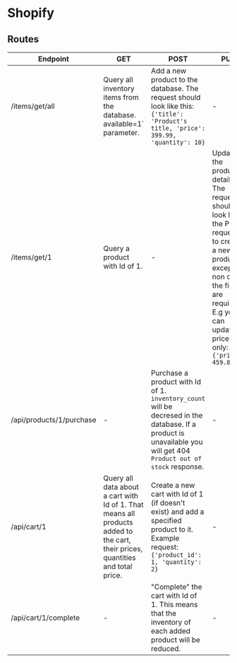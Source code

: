 # Shopify

## Routes
|Endpoint                    |GET|POST|PUT|DELETE|
|----------------------------|-----------|-----------|----------|------|
| /items/get/all             | Query all inventory items from the database. available=1` parameter.| Add a new product to the database. The request should look like this: `{'title': 'Product's title, 'price': 399.99, 'quantity': 10}`|-|Delete all existing products from the database.
| /items/get/1               | Query a product with Id of 1.|-|Update the product's details. The request should look like the POST request to create a new product except non of the fields are required. E.g you can update price only: `{'price': 459.86}`|Delete the product with an Id of 1.
| /api/products/1/purchase   |-| Purchase a product with Id of 1. `inventory_count` will be decresed in the database. If a product is unavailable you will get 404 `Product out of stock` response.|-|-
| /api/cart/1                | Query all data about a cart with Id of 1. That means all products added to the cart, their prices, quantities and total price.| Create a new cart with Id of 1 (if doesn't exist) and add a specified product to it. Example request: `{'product_id': 1, 'quantity': 2}`|-|Remove specific product from the cart.
| /api/cart/1/complete       |-|"Complete" the cart with Id of 1. This means that the inventory of each added product will be reduced.|-|-
